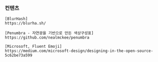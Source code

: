 ### 컨텐츠
    [BlurHash]
    https://blurha.sh/

    [Penumbra - 자연광을 기반으로 만든 색상구성표]
    https://github.com/nealmckee/penumbra

    [Microsoft, Fluent Emoji]
    https://medium.com/microsoft-design/designing-in-the-open-source-5c62be73a599